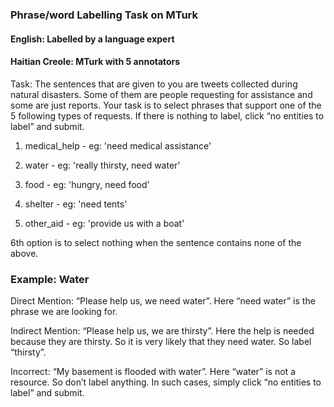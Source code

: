 
### Phrase/word Labelling Task on MTurk
#### English: Labelled by a language expert
#### Haitian Creole: MTurk with 5 annotators

Task: The sentences that are given to you are tweets collected during natural disasters. Some of them are people requesting for assistance and some are just reports. Your task is to select phrases that support one of the 5 following types of requests. If there is nothing to label, click “no entities to label” and submit.

1) medical_help - eg: 'need medical assistance'

2) water - eg: 'really thirsty, need water'

3) food - eg: 'hungry, need food'

4) shelter - eg: 'need tents'

5) other_aid - eg: 'provide us with a boat'

6th option is to select nothing when the sentence contains none of the above.


### Example: Water

Direct Mention: “Please help us, we need water”. Here “need water” is the phrase we are looking for.

Indirect Mention: “Please help us, we are thirsty”. Here the help is needed because they are thirsty. So it is very likely that they need water. So label “thirsty”.

Incorrect: “My basement is flooded with water”. Here “water” is not a resource. So don’t label anything. In such cases, simply click “no entities to label” and submit. 
